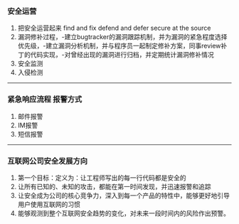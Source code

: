 ### 安全运营

1. 把安全运营起来 find and fix defend and defer secure at the source
2. 漏洞修补过程，-建立bugtracker的漏洞跟踪机制，并为漏洞的紧急程度选择优先级，-建立漏洞分析机制，并与程序员一起制定修补方案，同事review补丁的代码实现，-对曾经出现的漏洞进行归档，并定期统计漏洞修补情况
3. 安全监测
4. 入侵检测

---

###  紧急响应流程 报警方式

1. 邮件报警
2. IM报警
3. 短信报警

---

### 互联网公司安全发展方向

1. 第一个目标：定义为：让工程师写出的每一行代码都是安全的
2. 让所有已知的、未知的攻击，都能在第一时间发现，并迅速报警和追踪
3. 让安全成为公司的核心竞争力，深入到每一个产品的特性中，能够更好地引导用户使用互联网的习惯
4. 能够观测到整个互联网安全趋势的变化，对未来一段时间内的风险作出预警。
